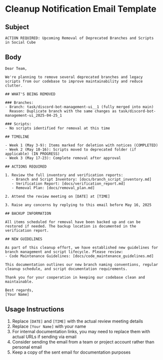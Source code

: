 # Cleanup Notification Email Template

## Subject
```
ACTION REQUIRED: Upcoming Removal of Deprecated Branches and Scripts in Social Cube
```

## Body
```
Dear Team,

We're planning to remove several deprecated branches and legacy scripts from our codebase to improve maintainability and reduce clutter.

## WHAT'S BEING REMOVED

### Branches:
- Branch: task/discord-bot-management-ui__1 (fully merged into main)
  Reason: Duplicate branch with the same changes as task/discord-bot-management-ui_2025-04-25_1

### Scripts:
- No scripts identified for removal at this time

## TIMELINE

- Week 1 (May 3-9): Items marked for deletion with notices (COMPLETED)
- Week 2 (May 10-16): Scripts moved to deprecated folder (if applicable) (IN PROGRESS)
- Week 3 (May 17-23): Complete removal after approval

## ACTIONS REQUIRED

1. Review the full inventory and verification reports:
   - Branch and Script Inventory: [docs/branch_script_inventory.md]
   - Verification Report: [docs/verification_report.md]
   - Removal Plan: [docs/removal_plan.md]

2. Attend the review meeting on [DATE] at [TIME]

3. Raise any concerns by replying to this email before May 16, 2025

## BACKUP INFORMATION

All items scheduled for removal have been backed up and can be restored if needed. The backup location is documented in the verification report.

## NEW GUIDELINES

As part of this cleanup effort, we have established new guidelines for branch management and script lifecycle. Please review:
- Code Maintenance Guidelines: [docs/code_maintenance_guidelines.md]

This documentation outlines our new branch naming conventions, regular cleanup schedule, and script documentation requirements.

Thank you for your cooperation in keeping our codebase clean and maintainable.

Best regards,
[Your Name]
```

## Usage Instructions

1. Replace `[DATE]` and `[TIME]` with the actual review meeting details
2. Replace `[Your Name]` with your name
3. For internal documentation links, you may need to replace them with actual URLs if sending via email
4. Consider sending the email from a team or project account rather than personal email
5. Keep a copy of the sent email for documentation purposes